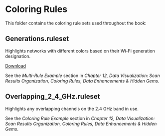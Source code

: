 # Coloring Rules

This folder contains the coloring rule sets used throughout the book:

## Generations.ruleset

Highlights networks with different colors based on their Wi-Fi generation designation.

[Download](color_rules/Generations.ruleset)

See the _Multi-Rule Example_ section in _Chapter 12, Data Visualization: Scan Results Organization, Coloring Rules, Data Enhancements & Hidden Gems_.

## Overlapping_2_4_GHz.ruleset

Highlights any overlapping channels on the 2.4 GHz band in use.

See the _Coloring Rule Example_ section in _Chapter 12, Data Visualization: Scan Results Organization, Coloring Rules, Data Enhancements & Hidden Gems_.
